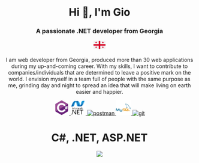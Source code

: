 <h1 align="center">Hi 👋, I'm Gio</h1>
<h3 align="center">
  A passionate .NET developer from Georgia<br>
  <img src="img/georgia.png" style="width:2rem; display:inline-block; align:center; margin-top:1rem;">
</h3> 

<p align="center"> I am web developer from Georgia, produced more than 30 web applications during my up-and-coming career. With my skills, I want to contribute to companies/individuals that are determined to leave a positive mark on the world. I envision myself in a team full of people with the same purpose as me, grinding day and night to spread an idea that will make living on earth easier and happier. </p>

<p align="center">  <a href="https://www.w3schools.com/cs/" target="_blank" rel="noreferrer"> <img src="https://raw.githubusercontent.com/devicons/devicon/master/icons/csharp/csharp-original.svg" alt="csharp" width="40" height="40"/> </a> <a href="https://dotnet.microsoft.com/" target="_blank" rel="noreferrer"> <img src="https://raw.githubusercontent.com/devicons/devicon/master/icons/dot-net/dot-net-original-wordmark.svg" alt="dotnet" width="40" height="40"/> </a> <a href="https://postman.com" target="_blank" rel="noreferrer"> <img src="https://www.vectorlogo.zone/logos/getpostman/getpostman-icon.svg" alt="postman" width="40" height="40"/> </a><a href="https://www.mysql.com/" target="_blank" rel="noreferrer"> <img src="https://raw.githubusercontent.com/devicons/devicon/master/icons/mysql/mysql-original-wordmark.svg" alt="mysql" width="40" height="40"/> </a> <a href="https://git-scm.com/" target="_blank" rel="noreferrer"> <img src="https://www.vectorlogo.zone/logos/git-scm/git-scm-icon.svg" alt="git" width="40" height="35"/> </a>

<h1 align="center">C#, .NET, ASP.NET</h1>

<p align="center"><a href="https://git.io/streak-stats"><img src="https://streak-stats.demolab.com?user=giochagelishvili&exclude_days=Sun"/></a></p>
